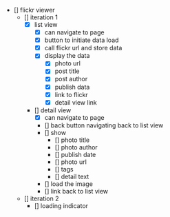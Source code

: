 - [] flickr viewer
	- [] iteration 1
		- [x] list view
			- [x] can navigate to page
			- [x] button to initiate data load
			- [x] call flickr url and store data
			- [x] display the data
				- [x] photo url
				- [x] post title
				- [x] post author
				- [x] publish data
				- [x] link to flickr
				- [x] detail view link
		- [] detail view
			- [x] can navigate to page
			- [] back button navigating back to list view
			- [] show
				- [] photo title
				- [] photo author
				- [] publish date
				- [] photo url
				- [] tags
				- [] detail text
			- [] load the image
			- [] link back to list view
	- [] iteration 2
		- [] loading indicator
